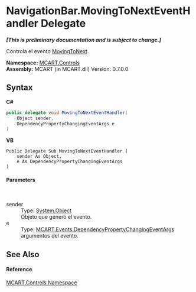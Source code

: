 # NavigationBar.MovingToNextEventHandler Delegate
 _**\[This is preliminary documentation and is subject to change.\]**_

Controla el evento <a href="76780e6e-e0db-138d-e370-cd8f39b1582d">MovingToNext</a>.

**Namespace:**&nbsp;<a href="1c9d7a8e-81d4-838a-f87d-7379b253b6ce">MCART.Controls</a><br />**Assembly:**&nbsp;MCART (in MCART.dll) Version: 0.7.0.0

## Syntax

**C#**<br />
``` C#
public delegate void MovingToNextEventHandler(
	Object sender,
	DependencyPropertyChangingEventArgs e
)
```

**VB**<br />
``` VB
Public Delegate Sub MovingToNextEventHandler ( 
	sender As Object,
	e As DependencyPropertyChangingEventArgs
)
```


#### Parameters
&nbsp;<dl><dt>sender</dt><dd>Type: <a href="http://msdn2.microsoft.com/es-es/library/e5kfa45b" target="_blank">System.Object</a><br />Objeto que generó el evento.</dd><dt>e</dt><dd>Type: <a href="aef5c51e-72b2-687c-afcd-84894c4d168e">MCART.Events.DependencyPropertyChangingEventArgs</a><br />argumentos del evento.</dd></dl>

## See Also


#### Reference
<a href="1c9d7a8e-81d4-838a-f87d-7379b253b6ce">MCART.Controls Namespace</a><br />
